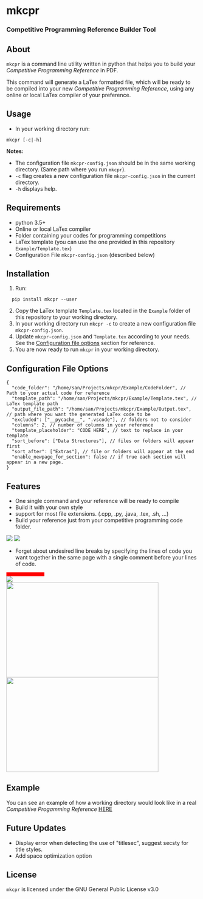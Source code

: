 

# mkcpr

### Competitive Programming Reference Builder Tool

## About

```mkcpr``` is a command line utility written in python that helps you to build your *Competitive Programming Reference* in PDF.

This command will generate a LaTex formatted file, which will be ready to be compiled into your new *Competitive Programming Reference*, using any online or local LaTex compiler of your preference.
## Usage

- In your working directory run:

```shell
mkcpr [-c|-h]
```
**Notes:**

- The configuration file ```mkcpr-config.json``` should be in the same working directory. (Same path where you run ```mkcpr```).
- ```-c``` flag creates a new configuration file ```mkcpr-config.json``` in the current directory.
- ```-h``` displays help.

## Requirements

- python 3.5+
- Online or local LaTex compiler
- Folder containing your codes for programming competitions
- LaTex template (you can use the one provided in this repository ```Example/Template.tex```)
- Configuration File ```mkcpr-config.json``` (described below)

## Installation

1. Run:
  ```shell
    pip install mkcpr --user
  ```
2. Copy the LaTex template ```Template.tex``` located in the ```Example``` folder of this repository to your working directory.
3. In your working directory run ```mkcpr -c``` to create a new configuration file ```mkcpr-config.json```.
4. Update ```mkcpr-config.json``` and ```Template.tex``` according to your needs. See the [Configuration file options](#configuration-file-options) section for reference.
5. You are now ready to run ```mkcpr``` in your working directory.

## Configuration File Options

```jsonc
{
  "code_folder": "/home/san/Projects/mkcpr/Example/CodeFolder", // Path to your actual code for reference
  "template_path": "/home/san/Projects/mkcpr/Example/Template.tex", // LaTex template path
  "output_file_path": "/home/san/Projects/mkcpr/Example/Output.tex", // path where you want the generated LaTex code to be
  "excluded": ["__pycache__", ".vscode"], // folders not to consider
  "columns": 2, // number of columns in your reference
  "template_placeholder": "CODE HERE", // text to replace in your template
  "sort_before": ["Data Structures"], // files or folders will appear first
  "sort_after": ["Extras"], // file or folders will appear at the end
  "enable_newpage_for_section": false // if true each section will appear in a new page.
}
```

## Features

- One single command and your reference will be ready to compile
- Build it with your own style
- support for most file extensions. (.cpp, .py, .java, .tex, .sh, ...)
- Build your reference just from your competitive programming code folder.

<div>
  <img src="https://codeforces.com/predownloaded/43/53/4353216697913b06f2909ee25b7d7fe586133501.png"/>
  <img src="https://codeforces.com/predownloaded/35/f5/35f510c1d145e2f3fb9fb147fcbf3febdff3ddf2.png"/>
</div>

- Forget about undesired line breaks by specifying the lines of code you want together in the same page with a single comment before your lines of code.


<div>
  <div style="width: 100px; height: 10px; background: red;"></div>
  <img src="https://codeforces.com/predownloaded/29/ea/29ea463f8ac652c6bb5fa20fc1c7690546479333.png"/>
</div>

<div>
  <img src="https://codeforces.com/predownloaded/a1/4f/a14f0a93f62f3afb7d3519779c18d7e991948ed7.png" width="400" height="250"/>
  <img src="https://codeforces.com/predownloaded/f6/1e/f61ec142697979d7ebb5b3ec715e2856ebc2faaf.png" width="400" height="250"/>
</div>

## Example

You can see an example of how a working directory would look like in a real *Competitive Progamming Reference* [HERE](https://github.com/searleser97/competitive-programming-reference)

## Future Updates

- Display error when detecting the use of "titlesec", suggest secsty for title styles.
- Add space optimization option

## License

```mkcpr``` is licensed under the GNU General Public License v3.0